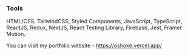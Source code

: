 
### Tools

HTML/CSS, TailwindCSS, Styled Components, JavaScript, TypeScript, ReactJS, Redux, NextJS, React Testing Library, Firebase, Jest, Framer Motion.


You can visit my portfolio website - https://oshoke.vercel.app/





